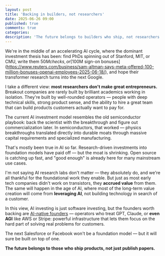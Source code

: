 ```yaml
---
layout: post
title: 'Backing in builders, not researchers'
date: 2025-06-26 09:00
published: true
comments: true
categories:
description: 'The future belongs to builders who ship, not researchers who publish.'
---
```


We're in the middle of an accelerating AI cycle, where the dominant investment thesis has been: find PhDs spinning out of Stanford, MIT, or CMU, write them $50M checks, or [$100M sign-on bonuses](https://www.reuters.com/business/sam-altman-says-meta-offered-100-million-bonuses-openai-employees-2025-06-18/), and hope their transformer research turns into the next Google.

I take a different view: **most researchers don't make great entrepreneurs.** Breakout companies are rarely built by brilliant academics working in isolation. They're built by well-rounded operators — people with deep technical skills, strong product sense, and the ability to hire a great team that can build products customers actually want to pay for.

The current AI investment model resembles the old semiconductor playbook: back the scientist with the breakthrough and figure out commercialization later. In semiconductors, that worked — physics breakthroughs translated directly into durable moats through massive capital requirements and specialized manufacturing.

That's mostly been true in AI so far. Research-driven investments into foundation models have paid off — but the moat is shrinking. Open source is catching up fast, and "good enough" is already here for many mainstream use cases.

I'm not saying AI research labs don't matter — they absolutely do, and we're all thankful for the foundational work they enable. But just as most early tech companies didn't work on transistors, they **accrued value** from them. The same will happen in the age of AI, where most of the long-term value creation will come from **leveraging AI**, not building technology in search of a customer.

In this view, AI investing is just software investing, but the founders worth backing are [AI-native founders](https://kenneth.io/post/ai-native-founders-and-the-new-reality-for-early-stage-investing) — operators who treat GPT, Claude, or **even AGI** like AWS or Stripe: powerful infrastructure that lets them focus on the hard part of solving real problems for customers.

The next Salesforce or Facebook won't be a foundation model — but it will sure be built on top of one.

**The future belongs to those who ship products, not just publish papers.**
